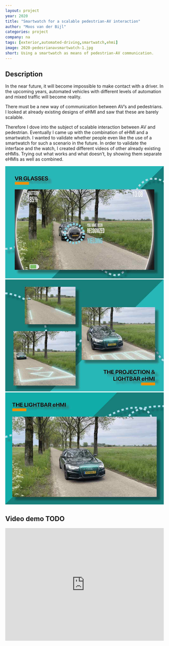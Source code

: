 ```yaml
---
layout: project
year: 2020
title: "Smartwatch for a scalable pedestrian-AV interaction"
author: "Moos van der Bijl"
categories: project
company: na
tags: [exterior,automated-driving,smartwatch,ehmi]
image: 2020-pedesrianavsmartwatch-1.jpg
short: Using a smartwatch as means of pedestrian-AV communication.
---
```


## Description
In the near future, it will become impossible to make contact with a driver. In the upcoming years, automated vehicles with different levels of automation and mixed traffic will become reality.

There must be a new way of communication between AV’s and pedestrians. I looked at already existing designs of eHMI and saw that these are barely scalable.

Therefore I dove into the subject of scalable interaction between AV and pedestrian. Eventually I came up with the combination of eHMI and a smartwatch. I wanted to validate whether people even like the use of a smartwatch for such a scenario in the future. In order to validate the interface and the watch, I created different videos of other already existing eHMIs. Trying out what works and what doesn’t, by showing them separate eHMIs as well as combined.

<div class="project-image">
  <img src="/assets/img/2020-pedesrianavsmartwatch-2.jpg">
</div>
<div class="project-image">
  <img src="/assets/img/2020-pedesrianavsmartwatch-3.jpg">
</div>
<div class="project-image">
  <img src="/assets/img/2020-pedesrianavsmartwatch-4.jpg">
</div>

## Video demo TODO
<iframe style="display:inline-block; border:0px solid #FFF; width: 100%; height: 358px" src="https://www.youtube.com/embed/E5AbnHUnNTI?playlist=E5AbnHUnNTI&loop=1&autoplay=1&mute=1" frameborder="0" allowfullscreen></iframe>

